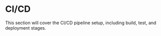 # CI/CD

This section will cover the CI/CD pipeline setup, including build, test, and deployment stages.
